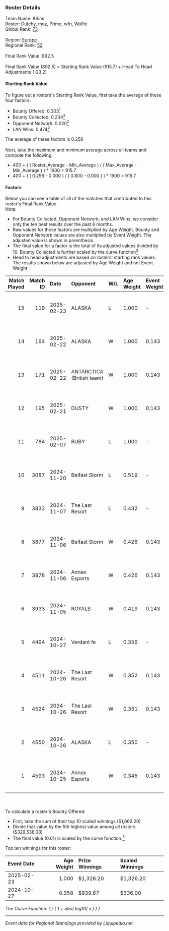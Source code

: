 ### Roster Details<br />
Team Name: 8Sins<br />
Roster: Dutchy, moz, Prime, wfn, Wolfie<br />
Global Rank: [73](../standings_global.md)<br />
<br />
Region: [Europe]( ../standings_europe.md)<br />
Regional Rank: [52]( ../standings_europe.md)<br />
<br />
Final Rank Value:  892.5<br />
<br />
Final Rank Value (892.5) = Starting Rank Value (915.7) + Head To Head Adjustments (-23.2)<br />

#### Starting Rank Value<br />
To figure out a rosters's Starting Rank Value, first take the average of these four factors:<br />
- Bounty Offered: 0.303[<sup>1</sup>](#table2)
- Bounty Collected: 0.234[<sup>2</sup>](#table1)
- Opponent Network: 0.020[<sup>2</sup>](#table1)
- LAN Wins: 0.474[<sup>2</sup>](#table1)

The average of these factors is 0.258<br />
<br />
Next, take the maximum and minimum average across all teams and compute the following:<br />
- 400 + ( ( Roster_Average - Min_Average ) / ( Max_Average - Min_Average ) ) * 1600 = 915.7
- 400 + ( ( 0.258 - 0.000 ) / ( 0.800 - 0.000 ) ) * 1600 = 915.7


#### Factors<br />
Below you can see a table of all of the matches that contributed to this roster's Final Rank Value.<br />
Note:<br />

- For Bounty Collected, Opponent Network, and LAN Wins, we consider only the ten best results over the past 6 months.
- Raw values for those factors are multiplied by Age Weight. Bounty and Opponent Network values are also multiplied by Event Weight. The adjusted value is shown in parenthesis.
- The final value for a factor is the total of its adjusted values divided by 10. Bounty Collected is further scaled by the curve function[<sup>3</sup>](#curveFunction)
- Head to head adjustments are based on rosters' starting rank values. The results shown below are adjusted by Age Weight and not Event Weight
<span id="table1"></span><br />


| Match Played | Match ID | Date       | Opponent                  | W/L | Age Weight | Event Weight | Bounty Collected | Opponent Network | LAN Wins  | H2H Adj. | Roster                           |
| -: | -: | :- | :- | :- | :- | :- | :- | :- | :- | -: | :- |
|           15 |      119 | 2025-02-23 | ALASKA                    | L   | 1.000      | -            | -                | -                | -         |   -16.20 | Dutchy, moz, Prime, wfn, Wolfie  |
|           14 |      164 | 2025-02-22 | ALASKA                    | W   | 1.000      | 0.143        | 0.031 (0.004)    | 0.867 (0.124)    | 1 (1.000) |    14.53 | Dutchy, moz, Prime, wfn, Wolfie  |
|           13 |      171 | 2025-02-22 | ANTARCTICA (British team) | W   | 1.000      | 0.143        | 0.002 (0.000)    | 0.122 (0.017)    | 1 (1.000) |     8.06 | Dutchy, moz, Prime, wfn, Wolfie  |
|           12 |      195 | 2025-02-21 | DUSTY                     | W   | 1.000      | 0.143        | 0.001 (0.000)    | 0.141 (0.020)    | 1 (1.000) |    11.58 | Dutchy, moz, Prime, wfn, Wolfie  |
|           11 |      784 | 2025-02-07 | RUBY                      | L   | 1.000      | -            | -                | -                | -         |   -22.31 | Dutchy, moz, Prime, wfn, Wolfie  |
|           10 |     3087 | 2024-11-20 | Belfast Storm             | L   | 0.519      | -            | -                | -                | -         |   -11.77 | coldpera, f0cus, moz, Prime, wfn |
|            9 |     3833 | 2024-11-07 | The Last Resort           | L   | 0.432      | -            | -                | -                | -         |   -10.26 | coldpera, f0cus, moz, Prime, wfn |
|            8 |     3877 | 2024-11-06 | Belfast Storm             | W   | 0.426      | 0.143        | 0.002 (0.000)    | 0.160 (0.010)    | 0 (0.000) |     3.42 | coldpera, f0cus, moz, Prime, wfn |
|            7 |     3878 | 2024-11-06 | Annex Esports             | W   | 0.426      | 0.143        | 0.000 (0.000)    | 0.058 (0.004)    | 0 (0.000) |     1.93 | coldpera, f0cus, moz, Prime, wfn |
|            6 |     3933 | 2024-11-05 | ROYALS                    | W   | 0.419      | 0.143        | 0.004 (0.000)    | 0.200 (0.012)    | 0 (0.000) |     3.09 | coldpera, f0cus, moz, Prime, wfn |
|            5 |     4494 | 2024-10-27 | Verdant fe                | L   | 0.356      | -            | -                | -                | -         |    -8.69 | f0cus, Menace, moz, Prime, wfn   |
|            4 |     4511 | 2024-10-26 | The Last Resort           | W   | 0.352      | 0.143        | 0.001 (0.000)    | 0.159 (0.008)    | 1 (0.352) |     2.78 | f0cus, Menace, moz, Prime, wfn   |
|            3 |     4524 | 2024-10-26 | The Last Resort           | W   | 0.351      | 0.143        | 0.000 (0.000)    | 0.042 (0.002)    | 1 (0.351) |     1.83 | f0cus, Menace, moz, Prime, wfn   |
|            2 |     4550 | 2024-10-26 | ALASKA                    | L   | 0.350      | -            | -                | -                | -         |    -2.98 | f0cus, Menace, moz, Prime, wfn   |
|            1 |     4593 | 2024-10-25 | Annex Esports             | W   | 0.345      | 0.143        | 0.000 (0.000)    | 0.058 (0.003)    | 1 (0.345) |     1.81 | f0cus, Menace, moz, Prime, wfn   |

<br />
<span id="table2"></span><br />
To calculate a roster's Bounty Offered:<br />

- First, take the sum of their top 10 scaled winnings ($1,662.20)
- Divide that value by the 5th highest value among all rosters ($329,538.08)
- The final value (0.01) is scaled by the curve function.[<sup>3</sup>](#curveFunction)

Top ten winnings for this roster:<br />

| Event Date | Age Weight | Prize Winnings | Scaled Winnings |
| :- | -: | :- | :- |
| 2025-02-23 |      1.000 | $1,326.20      | $1,326.20       |
| 2024-10-27 |      0.358 | $939.67        | $336.00         |


<span id="curveFunction"></span>_The Curve Function: 1 / ( 1 + abs( log10( x ) ) )_<br />

---
_Event data for Regional Standings provided by Liquipedia.net_<br />
